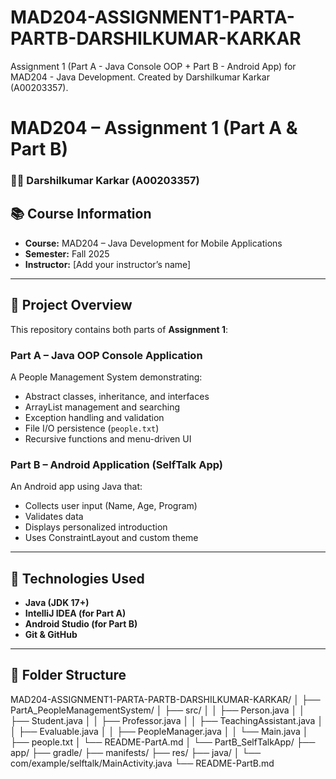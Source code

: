 # MAD204-ASSIGNMENT1-PARTA-PARTB-DARSHILKUMAR-KARKAR
Assignment 1 (Part A - Java Console OOP + Part B - Android App) for MAD204 - Java Development. Created by Darshilkumar Karkar (A00203357).



# MAD204 – Assignment 1 (Part A & Part B)
### 👨‍💻 Darshilkumar Karkar (A00203357)

## 📚 Course Information
- **Course:** MAD204 – Java Development for Mobile Applications  
- **Semester:** Fall 2025  
- **Instructor:** [Add your instructor’s name]

---

## 🧠 Project Overview
This repository contains both parts of **Assignment 1**:

### **Part A – Java OOP Console Application**
A People Management System demonstrating:
- Abstract classes, inheritance, and interfaces
- ArrayList management and searching
- Exception handling and validation
- File I/O persistence (`people.txt`)
- Recursive functions and menu-driven UI

### **Part B – Android Application (SelfTalk App)**
An Android app using Java that:
- Collects user input (Name, Age, Program)
- Validates data
- Displays personalized introduction
- Uses ConstraintLayout and custom theme

---

## 🧩 Technologies Used
- **Java (JDK 17+)**
- **IntelliJ IDEA (for Part A)**
- **Android Studio (for Part B)**
- **Git & GitHub**

---

## 🧱 Folder Structure


MAD204-ASSIGNMENT1-PARTA-PARTB-DARSHILKUMAR-KARKAR/
│
├── PartA_PeopleManagementSystem/
│ ├── src/
│ │ ├── Person.java
│ │ ├── Student.java
│ │ ├── Professor.java
│ │ ├── TeachingAssistant.java
│ │ ├── Evaluable.java
│ │ ├── PeopleManager.java
│ │ └── Main.java
│ ├── people.txt
│ └── README-PartA.md
│
└── PartB_SelfTalkApp/
├── app/
├── gradle/
├── manifests/
├── res/
├── java/
│ └── com/example/selftalk/MainActivity.java
└── README-PartB.md

